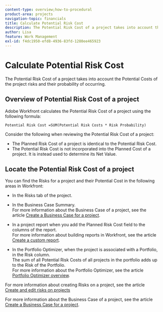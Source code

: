 ```yaml
---
content-type: overview;how-to-procedural
product-area: projects
navigation-topic: financials
title: Calculate Potential Risk Cost
description: The Potential Risk Cost of a project takes into account the Potential Costs of the project risks and their probability of occurring.
author: Lisa
feature: Work Management
exl-id: f4dc1950-efd8-4936-83fd-1280ee465923
---
```

# Calculate Potential Risk Cost

The Potential Risk Cost of a project takes into account the Potential Costs of the project risks and their probability of occurring.

## Overview of Potential Risk&nbsp;Cost of a project

Adobe Workfront calculates the Potential Risk Cost of a project using the following formula:

```
Potential Risk Cost =SUM(Potential Risk Costs * Risk Probability)
```

Consider the following when reviewing the Potential Risk Cost of a project:

* The Planned Risk Cost of a project is identical to the Potential Risk Cost.
* The Potential Risk Cost is not incorporated into the Planned Cost of a project. It is instead used to determine its Net Value.

## Locate the Potential Risk Cost of a project

You can find the Risks for a project and their Potential Cost in the following areas in Workfront:

* In the Risks tab of the project.
* In the Business Case Summary.  
  For more information about the Business Case of a project, see the article [Create a Business Case for a project](../../../manage-work/projects/define-a-business-case/create-business-case.md).
* In a project report when you add the Planned Risk Cost field to the columns of the report.  
  For more information about building reports in Workfront, see the article [Create a custom report](../../../reports-and-dashboards/reports/creating-and-managing-reports/create-custom-report.md).

* In the Portfolio Optimizer, when the project is associated with a Portfolio, in the Risk column.  
  The sum of all Potential Risk Costs of all projects in the portfolio adds up to the Risk of the Portfolio.  
  For more information about the Portfolio Optimizer, see the article [Portfolio Optimizer overview](../../../manage-work/portfolios/portfolio-optimizer/portfolio-optimizer-overview.md).

For more information about creating Risks on a project, see the article [Create and edit risks on projects](../../../manage-work/projects/define-a-business-case/create-edit-risks-on-projects.md)

For more information about the Business Case of a project, see the article [Create a Business Case for a project](../../../manage-work/projects/define-a-business-case/create-business-case.md).
